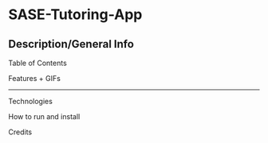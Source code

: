 # SASE-Tutoring-App


## Description/General Info

Table of Contents

Features + GIFs






-----------------------





Technologies

How to run and install

Credits
